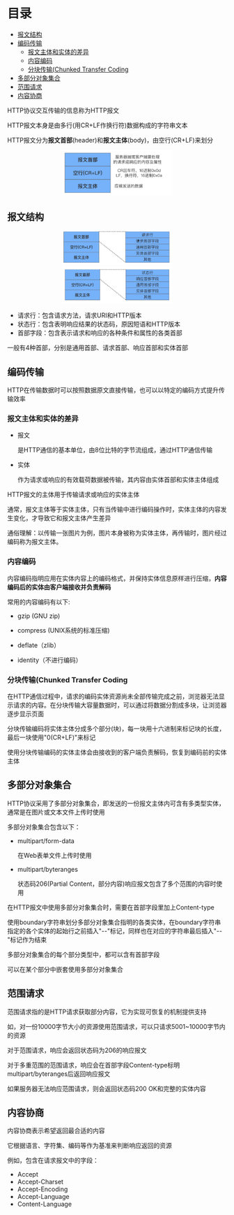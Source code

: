 # 目录

* [报文结构](#报文结构)
* [编码传输](#编码传输)
	* [报文主体和实体的差异](#报文主体和实体的差异)
	* [内容编码](#内容编码)
	* [分块传输(Chunked Transfer Coding](#分块传输chunked-transfer-coding)
* [多部分对象集合](#多部分对象集合)
* [范围请求](#范围请求)
* [内容协商](#内容协商)



HTTP协议交互传输的信息称为HTTP报文

HTTP报文本身是由多行(用CR+LF作换行符)数据构成的字符串文本

HTTP报文分为**报文首部**(header)和**报文主体**(body)，由空行(CR+LF)来划分

<div align="center">    
<img src="./imgs/HTTP报文.jpg" width="50%" height="50%">
</div>


## 报文结构

<div align="center">    
<img src="./imgs/HTTP请求报文首部.jpg" width="50%" height="50%">
</div>


<div align="center">    
<img src="./imgs/HTTP响应报文首部.jpg" width="50%" height="50%">
</div>


* 请求行：包含请求方法，请求URI和HTTP版本
* 状态行：包含表明响应结果的状态码，原因短语和HTTP版本
* 首部字段：包含表示请求和响应的各种条件和属性的各类首部

一般有4种首部，分别是通用首部、请求首部、响应首部和实体首部

## 编码传输

HTTP在传输数据时可以按照数据原文直接传输，也可以以特定的编码方式提升传输效率

### 报文主体和实体的差异

* 报文

  是HTTP通信的基本单位，由8位比特的字节流组成，通过HTTP通信传输

* 实体

  作为请求或响应的有效载荷数据被传输，其内容由实体首部和实体主体组成

HTTP报文的主体用于传输请求或响应的实体主体

通常，报文主体等于实体主体，只有当传输中进行编码操作时，实体主体的内容发生变化，才导致它和报文主体产生差异

通俗理解：以传输一张图片为例，图片本身被称为实体主体，再传输时，图片经过编码称为报文主体。

### 内容编码

内容编码指明应用在实体内容上的编码格式，并保持实体信息原样进行压缩，**内容编码后的实体由客户端接收并负责解码**

常用的内容编码有以下:

* gzip (GNU zip)
* compress (UNIX系统的标准压缩)
* deflate（zlib）

* identity（不进行编码）

### 分块传输(Chunked Transfer Coding

在HTTP通信过程中，请求的编码实体资源尚未全部传输完成之前，浏览器无法显示请求的内容。在分块传输大容量数据时，可以通过将数据分割成多块，让浏览器逐步显示页面

分块传输编码将实体主体分成多个部分(块)，每一块用十六进制来标记块的长度，最后一块使用"0(CR+LF)"来标记

使用分块传输编码的实体主体会由接收到的客户端负责解码，恢复到编码前的实体主体

## 多部分对象集合

HTTP协议采用了多部分对象集合，即发送的一份报文主体内可含有多类型实体，通常是在图片或文本文件上传时使用

多部分对象集合包含以下：

* multipart/form-data 

  在Web表单文件上传时使用

* multipart/byteranges

  状态码206(Partial Content，部分内容)响应报文包含了多个范围的内容时使用

在HTTP报文中使用多部分对象集合时，需要在首部字段里加上Content-type

使用boundary字符串划分多部分对象集合指明的各类实体，在boundary字符串指定的各个实体的起始行之前插入"--"标记，同样也在对应的字符串最后插入"--"标记作为结束

多部分对象集合的每个部分类型中，都可以含有首部字段

可以在某个部分中嵌套使用多部分对象集合

## 范围请求

范围请求指的是HTTP请求获取部分内容，它为实现可恢复的机制提供支持

如，对一份10000字节大小的资源使用范围请求，可以只请求5001~10000字节内的资源

对于范围请求，响应会返回状态码为206的响应报文

对于多重范围的范围请求，响应会在首部字段Content-type标明multipart/byteranges后返回响应报文

如果服务器无法响应范围请求，则会返回状态码200 OK和完整的实体内容

## 内容协商

内容协商表示希望返回最合适的内容

它根据语言、字符集、编码等作为基准来判断响应返回的资源

例如，包含在请求报文中的字段：

* Accept
* Accept-Charset
* Accept-Encoding
* Accept-Language
* Content-Language


